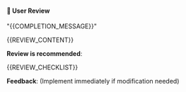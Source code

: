 #### 🔔 User Review

"{{COMPLETION_MESSAGE}}"

{{REVIEW_CONTENT}}

**Review is recommended**:

{{REVIEW_CHECKLIST}}

**Feedback**: (Implement immediately if modification needed)
